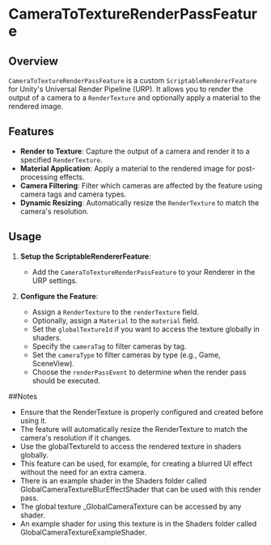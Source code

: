 # CameraToTextureRenderPassFeature

## Overview

`CameraToTextureRenderPassFeature` is a custom `ScriptableRendererFeature` for Unity's Universal Render Pipeline (URP). It allows you to render the output of a camera to a `RenderTexture` and optionally apply a material to the rendered image.

## Features

- **Render to Texture**: Capture the output of a camera and render it to a specified `RenderTexture`.
- **Material Application**: Apply a material to the rendered image for post-processing effects.
- **Camera Filtering**: Filter which cameras are affected by the feature using camera tags and camera types.
- **Dynamic Resizing**: Automatically resize the `RenderTexture` to match the camera's resolution.

## Usage

1. **Setup the ScriptableRendererFeature**:
   - Add the `CameraToTextureRenderPassFeature` to your Renderer in the URP settings.

2. **Configure the Feature**:
   - Assign a `RenderTexture` to the `renderTexture` field.
   - Optionally, assign a `Material` to the `material` field.
   - Set the `globalTextureId` if you want to access the texture globally in shaders.
   - Specify the `cameraTag` to filter cameras by tag.
   - Set the `cameraType` to filter cameras by type (e.g., Game, SceneView).
   - Choose the `renderPassEvent` to determine when the render pass should be executed.

##Notes
- Ensure that the RenderTexture is properly configured and created before using it.
- The feature will automatically resize the RenderTexture to match the camera's resolution if it changes.
- Use the globalTextureId to access the rendered texture in shaders globally.
- This feature can be used, for example, for creating a blurred UI effect without the need for an extra camera.
- There is an example shader in the Shaders folder called GlobalCameraTextureBlurEffectShader that can be used with this render pass.
- The global texture _GlobalCameraTexture can be accessed by any shader.
- An example shader for using this texture is in the Shaders folder called GlobalCameraTextureExampleShader.